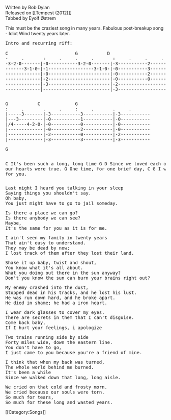 <span class="writtenby">Written by <span class="writer">Bob Dylan </span></span><br><span class="versioninfo">Released on [[Tempest (2012)]]</span><br><span class="tabbedby">Tabbed by <span class="tabber"> Eyolf Østrem </span></span>

<div class="preamble">
<!-- discussion of each separate version -->
This must be the craziest song in many years. Fabulous post-breakup song - Idiot Wind twenty years later.

<pre class="tab">
Intro and recurring riff:

C                         G           D
-     .       :     .     .     .       :     .     .     .
-3-2-0-------|-0-----------3-2-0-------|-3-----------2-----------|
-------3-1-0-|-1-----------------3-1-0-|-0-----------3-----------|
-------------|-0-----------------------|-0-----------2-----------|
-------------|-2-----------------------|-0-----------0-----------|
-------------|-3-----------------------|-2-----------------------|
-------------|-------------------------|-3-----------------------|

</pre>
<pre class="tab">
G           C             G
:     .       .     .     :     .       .     .     
|-----3-------|-3-----------3-----------|-3-----------
|---3---------|-0-----------1-----------|-0-----------
|/4-----4-2-0-|-0-----------0-----------|-0-----------
|-------------|-0-----------2-----------|-0-----------
|-------------|-2-----------0-----------|-2-----------
|-------------|-3-----------3-----------|-3-----------
</pre>

</div>
<div class="chordcharts">
<div class="chords"> </div>
</div>
<div class="song">
<pre class="verse">
G 

C
It's been such a long, long time
G                    D 
Since we loved each other and our hearts were true.
G
One time, for one brief day, 
C                      G
I was the man for you.
</pre>
<pre class="verse">
Last night I heard you talking in your sleep
Saying things you shouldn't say.
Oh baby, 
You just might have to go to jail someday.
</pre>
<pre class="verse">
Is there a place we can go?
Is there anybody we can see?
Maybe, 
It's the same for you as it is for me.
</pre>
<pre class="verse">
I ain't seen my family in twenty years
That ain't easy to understand.
They may be dead by now;
I lost track of them after they lost their land.
</pre>
<pre class="verse">
Shake it up baby, twist and shout,
You know what it's all about.
What you doing out there in the sun anyway?
Don't you know the sun can burn your brains right out?
</pre>
<pre class="verse">
My enemy crashed into the dust,
Stopped dead in his tracks, and he lost his lust.
He was run down hard, and he broke apart.
He died in shame; he had a iron heart.
</pre>
<pre class="verse">
I wear dark glasses to cover my eyes.
There are secrets in them that I can't disguise.
Come back baby,
If I hurt your feelings, i apologize
</pre>
<pre class="verse">
Two trains running side by side
Forty miles wide, down the eastern line.
You don't have to go,
I just came to you because you're a friend of mine.
</pre>
<pre class="verse">
I think that when my back was turned,
The whole world behind me burned.
It's been a while 
Since we walked down that long, long aisle.
</pre>
<pre class="verse">
We cried on that cold and frosty morn.
We cried because our souls were torn.
So much for tears, 
So much for these long and wasted years.
</pre>
</div> <!-- end .song --> <!-- end .songversion -->

[[Category:Songs]]